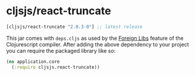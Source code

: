 # cljsjs/react-truncate

[](dependency)
```clojure
[cljsjs/react-truncate "2.0.3-0"] ;; latest release
```
[](/dependency)

This jar comes with `deps.cljs` as used by the [Foreign Libs][flibs] feature
of the Clojurescript compiler. After adding the above dependency to your project
you can require the packaged library like so:

```clojure
(ns application.core
  (:require cljsjs.react-truncate))
```

[flibs]: https://github.com/clojure/clojurescript/wiki/Packaging-Foreign-Dependencies
